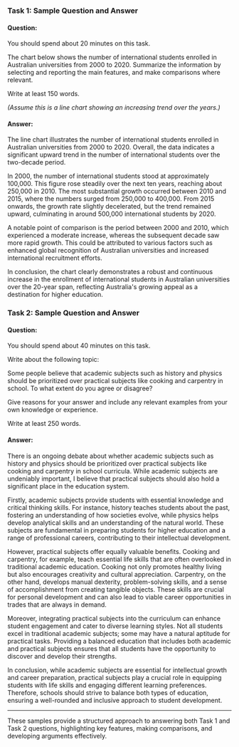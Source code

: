 ### Task 1: Sample Question and Answer

#### Question:

You should spend about 20 minutes on this task.

The chart below shows the number of international students enrolled in Australian universities from 2000 to 2020. Summarize the information by selecting and reporting the main features, and make comparisons where relevant.

Write at least 150 words.

*(Assume this is a line chart showing an increasing trend over the years.)*

#### Answer:

The line chart illustrates the number of international students enrolled in Australian universities from 2000 to 2020. Overall, the data indicates a significant upward trend in the number of international students over the two-decade period.

In 2000, the number of international students stood at approximately 100,000. This figure rose steadily over the next ten years, reaching about 250,000 in 2010. The most substantial growth occurred between 2010 and 2015, where the numbers surged from 250,000 to 400,000. From 2015 onwards, the growth rate slightly decelerated, but the trend remained upward, culminating in around 500,000 international students by 2020.

A notable point of comparison is the period between 2000 and 2010, which experienced a moderate increase, whereas the subsequent decade saw more rapid growth. This could be attributed to various factors such as enhanced global recognition of Australian universities and increased international recruitment efforts.

In conclusion, the chart clearly demonstrates a robust and continuous increase in the enrollment of international students in Australian universities over the 20-year span, reflecting Australia's growing appeal as a destination for higher education.

### Task 2: Sample Question and Answer

#### Question:

You should spend about 40 minutes on this task.

Write about the following topic:

Some people believe that academic subjects such as history and physics should be prioritized over practical subjects like cooking and carpentry in school. To what extent do you agree or disagree?

Give reasons for your answer and include any relevant examples from your own knowledge or experience.

Write at least 250 words.

#### Answer:

There is an ongoing debate about whether academic subjects such as history and physics should be prioritized over practical subjects like cooking and carpentry in school curricula. While academic subjects are undeniably important, I believe that practical subjects should also hold a significant place in the education system.

Firstly, academic subjects provide students with essential knowledge and critical thinking skills. For instance, history teaches students about the past, fostering an understanding of how societies evolve, while physics helps develop analytical skills and an understanding of the natural world. These subjects are fundamental in preparing students for higher education and a range of professional careers, contributing to their intellectual development.

However, practical subjects offer equally valuable benefits. Cooking and carpentry, for example, teach essential life skills that are often overlooked in traditional academic education. Cooking not only promotes healthy living but also encourages creativity and cultural appreciation. Carpentry, on the other hand, develops manual dexterity, problem-solving skills, and a sense of accomplishment from creating tangible objects. These skills are crucial for personal development and can also lead to viable career opportunities in trades that are always in demand.

Moreover, integrating practical subjects into the curriculum can enhance student engagement and cater to diverse learning styles. Not all students excel in traditional academic subjects; some may have a natural aptitude for practical tasks. Providing a balanced education that includes both academic and practical subjects ensures that all students have the opportunity to discover and develop their strengths.

In conclusion, while academic subjects are essential for intellectual growth and career preparation, practical subjects play a crucial role in equipping students with life skills and engaging different learning preferences. Therefore, schools should strive to balance both types of education, ensuring a well-rounded and inclusive approach to student development.

* * * * *

These samples provide a structured approach to answering both Task 1 and Task 2 questions, highlighting key features, making comparisons, and developing arguments effectively.
